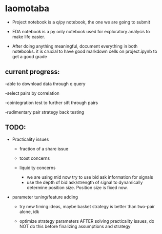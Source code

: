 # laomotaba
- Project notebook is a q/py notebook, the one we are going to submit
- EDA notebook is a py only notebook used for exploratory analysis to make life easier.

- After doing anything meaningful, document everything in both notebooks. it is crucial to have good markdown cells on project.ipynb to get a good grade

## current progress:
  -able to download data through q query
  
  -select pairs by correlation
  
  -cointegration test to further sift through pairs
  
  -rudimentary pair strategy back testing
  
## TODO:
  
  - Practicality issues
  
     - fraction of a share issue
     
     - tcost concerns
     
     - liquidity concerns
        - we are using mid now try to use bid ask information for signals
        - use the depth of bid ask/strength of signal to dynamically determine position size. Position size is fixed now.
     
  - parameter tuning/feature adding
  
     - try new timing ideas, maybe basket strategy is better than two-pair alone, idk
     
     - optimize strategy parameters AFTER solving practicality issues, do NOT do this before finalizing assumptions and strategy
     
  
